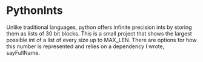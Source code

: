 # PythonInts
Unlike traditional languages, python offers infinite precision ints by storing them as lists of 30 bit blocks. This is a small project that shows the largest possible int of a list of every size up to MAX_LEN. There are options for how this number is represented and relies on a dependency I wrote, sayFullName.
